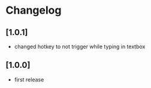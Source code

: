 # Changelog

## [1.0.1]
- changed hotkey to not trigger while typing in textbox

## [1.0.0]
- first release